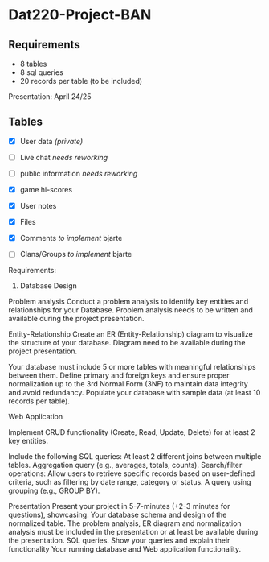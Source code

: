 # Dat220-Project-BAN

## Requirements
* 8 tables
* 8 sql queries
* 20 records per table (to be included)

Presentation: April 24/25

## Tables
- [x] User data _(private)_
- [ ] Live chat _needs reworking_
- [ ] public information _needs reworking_
- [x] game hi-scores
- [x] User notes
- [x] Files
- [x] Comments _to implement_ bjarte
- [ ] Clans/Groups _to implement_ bjarte





Requirements:
1. Database Design

Problem analysis
Conduct a problem analysis to identify key entities and relationships for your Database. Problem analysis needs to be
written and available during the project presentation.

Entity-Relationship
Create an ER (Entity-Relationship) diagram to visualize the structure of your database. Diagram need to be available during
the project presentation.

Your database must include 5 or more tables with meaningful relationships between them.
Define primary and foreign keys and ensure proper normalization up to the 3rd Normal Form (3NF) to maintain data
integrity and avoid redundancy.
Populate your database with sample data (at least 10 records per table).

Web Application

Implement CRUD functionality (Create, Read, Update, Delete) for at least 2 key entities.


Include the following SQL queries:
At least 2 different joins between multiple tables.
Aggregation query (e.g., averages, totals, counts).
Search/filter operations: Allow users to retrieve specific records based on user-defined criteria, such as filtering by date
range, category or status.
A query using grouping (e.g., GROUP BY).

Presentation
Present your project in 5-7-minutes (+2-3 minutes for questions), showcasing:
Your database schema and design of the normalized table. The problem analysis, ER diagram and normalization analysis
must be included in the presentation or at least be available during the presentation.
SQL queries. Show your queries and explain their functionality
Your running database and Web application functionality.
